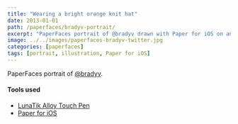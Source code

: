 ```yaml
---
title: "Wearing a bright orange knit hat"
date: 2013-01-01
path: /paperfaces/bradyv-portrait/
excerpt: "PaperFaces portrait of @bradyv drawn with Paper for iOS on an iPad."
image: ../../images/paperfaces-bradyv-twitter.jpg
categories: [paperfaces]
tags: [portrait, illustration, Paper for iOS]
---
```


PaperFaces portrait of [@bradyv](https://twitter.com/bradyv).

#### Tools used

- [LunaTik Alloy Touch Pen](https://www.amazon.com/gp/product/B00821TR7G/ref=as_li_ss_tl?ie=UTF8&tag=mademist-20&linkCode=as2&camp=1789&creative=390957&creativeASIN=B00821TR7G)
- [Paper for iOS](https://paper.bywetransfer.com/)
